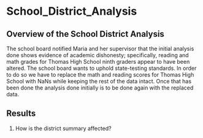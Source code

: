 # School_District_Analysis

## Overview of the School District Analysis
The school board notified Maria and her supervisor that the initial analysis done shows evidence of academic dishonesty; specifically, reading and math grades for Thomas High School ninth graders appear to have been altered. The school board wants to uphold state-testing standards. In order to do so we have to replace the math and reading scores for Thomas High School with NaNs while keeping the rest of the data intact. Once that has been done the analysis done initially is to be done again with the replaced data.

## Results

1. How is the district summary affected?
   
